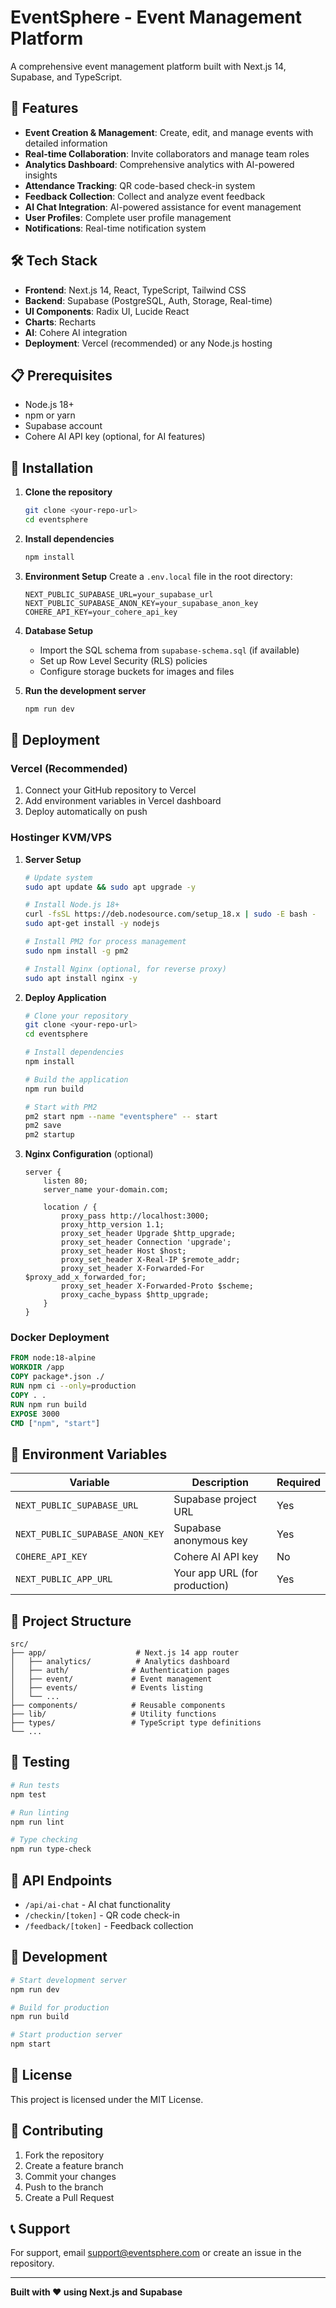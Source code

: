 # EventSphere - Event Management Platform

A comprehensive event management platform built with Next.js 14, Supabase, and TypeScript.

## 🚀 Features

- **Event Creation & Management**: Create, edit, and manage events with detailed information
- **Real-time Collaboration**: Invite collaborators and manage team roles
- **Analytics Dashboard**: Comprehensive analytics with AI-powered insights
- **Attendance Tracking**: QR code-based check-in system
- **Feedback Collection**: Collect and analyze event feedback
- **AI Chat Integration**: AI-powered assistance for event management
- **User Profiles**: Complete user profile management
- **Notifications**: Real-time notification system

## 🛠️ Tech Stack

- **Frontend**: Next.js 14, React, TypeScript, Tailwind CSS
- **Backend**: Supabase (PostgreSQL, Auth, Storage, Real-time)
- **UI Components**: Radix UI, Lucide React
- **Charts**: Recharts
- **AI**: Cohere AI integration
- **Deployment**: Vercel (recommended) or any Node.js hosting

## 📋 Prerequisites

- Node.js 18+ 
- npm or yarn
- Supabase account
- Cohere AI API key (optional, for AI features)

## 🔧 Installation

1. **Clone the repository**
   ```bash
   git clone <your-repo-url>
   cd eventsphere
   ```

2. **Install dependencies**
   ```bash
   npm install
   ```

3. **Environment Setup**
   Create a `.env.local` file in the root directory:
   ```env
   NEXT_PUBLIC_SUPABASE_URL=your_supabase_url
   NEXT_PUBLIC_SUPABASE_ANON_KEY=your_supabase_anon_key
   COHERE_API_KEY=your_cohere_api_key
   ```

4. **Database Setup**
   - Import the SQL schema from `supabase-schema.sql` (if available)
   - Set up Row Level Security (RLS) policies
   - Configure storage buckets for images and files

5. **Run the development server**
   ```bash
   npm run dev
   ```

## 🚀 Deployment

### Vercel (Recommended)
1. Connect your GitHub repository to Vercel
2. Add environment variables in Vercel dashboard
3. Deploy automatically on push

### Hostinger KVM/VPS
1. **Server Setup**
   ```bash
   # Update system
   sudo apt update && sudo apt upgrade -y
   
   # Install Node.js 18+
   curl -fsSL https://deb.nodesource.com/setup_18.x | sudo -E bash -
   sudo apt-get install -y nodejs
   
   # Install PM2 for process management
   sudo npm install -g pm2
   
   # Install Nginx (optional, for reverse proxy)
   sudo apt install nginx -y
   ```

2. **Deploy Application**
   ```bash
   # Clone your repository
   git clone <your-repo-url>
   cd eventsphere
   
   # Install dependencies
   npm install
   
   # Build the application
   npm run build
   
   # Start with PM2
   pm2 start npm --name "eventsphere" -- start
   pm2 save
   pm2 startup
   ```

3. **Nginx Configuration** (optional)
   ```nginx
   server {
       listen 80;
       server_name your-domain.com;
       
       location / {
           proxy_pass http://localhost:3000;
           proxy_http_version 1.1;
           proxy_set_header Upgrade $http_upgrade;
           proxy_set_header Connection 'upgrade';
           proxy_set_header Host $host;
           proxy_set_header X-Real-IP $remote_addr;
           proxy_set_header X-Forwarded-For $proxy_add_x_forwarded_for;
           proxy_set_header X-Forwarded-Proto $scheme;
           proxy_cache_bypass $http_upgrade;
       }
   }
   ```

### Docker Deployment
```dockerfile
FROM node:18-alpine
WORKDIR /app
COPY package*.json ./
RUN npm ci --only=production
COPY . .
RUN npm run build
EXPOSE 3000
CMD ["npm", "start"]
```

## 🔐 Environment Variables

| Variable | Description | Required |
|----------|-------------|----------|
| `NEXT_PUBLIC_SUPABASE_URL` | Supabase project URL | Yes |
| `NEXT_PUBLIC_SUPABASE_ANON_KEY` | Supabase anonymous key | Yes |
| `COHERE_API_KEY` | Cohere AI API key | No |
| `NEXT_PUBLIC_APP_URL` | Your app URL (for production) | Yes |

## 📁 Project Structure

```
src/
├── app/                    # Next.js 14 app router
│   ├── analytics/          # Analytics dashboard
│   ├── auth/              # Authentication pages
│   ├── event/             # Event management
│   ├── events/            # Events listing
│   └── ...
├── components/            # Reusable components
├── lib/                   # Utility functions
├── types/                 # TypeScript type definitions
└── ...
```

## 🧪 Testing

```bash
# Run tests
npm test

# Run linting
npm run lint

# Type checking
npm run type-check
```

## 📝 API Endpoints

- `/api/ai-chat` - AI chat functionality
- `/checkin/[token]` - QR code check-in
- `/feedback/[token]` - Feedback collection

## 🔧 Development

```bash
# Start development server
npm run dev

# Build for production
npm run build

# Start production server
npm start
```

## 📄 License

This project is licensed under the MIT License.

## 🤝 Contributing

1. Fork the repository
2. Create a feature branch
3. Commit your changes
4. Push to the branch
5. Create a Pull Request

## 📞 Support

For support, email support@eventsphere.com or create an issue in the repository.

---

**Built with ❤️ using Next.js and Supabase**